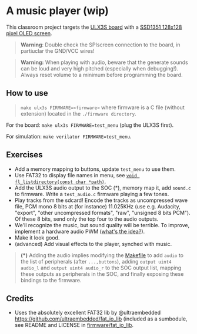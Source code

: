 # A music player (wip)

This classroom project targets the [ULX3S board](https://radiona.org/ulx3s/) with a [SSD1351 128x128 pixel OLED screen](https://www.waveshare.com/1.5inch-rgb-oled-module.htm).

> **Warning**: Double check the SPIscreen connection to the board, in partiuclar
the GND/VCC wires!

> **Warning:**  When playing with audio, beware that the generate sounds can be
loud and very high pitched (especially when debugging!). Always reset volume to
a minimum before programming the board.

## How to use

> `make ulx3s FIRMWARE=<firmware>` where firmware is a C file (without extension)
located in the `./firmware directory`.

For the board: `make ulx3s FIRMWARE=test_menu` (plug the ULX3S first).

For simulation: `make verilator FIRMWARE=test_menu`.


## Exercises

- Add a memory mapping to buttons, update `test_menu` to use them.
- Use FAT32 to display file names in menu,
see [`void fl_listdirectory(const char *path)`](firmware/fat_io_lib/src/fat_filelib.c).
- Add the ULX3S audio output to the SOC (*), memory map it, add `sound.c` to firmware.
Write a `test_audio.c` firmware playing a few tones.
- Play tracks from the sdcard! Encode the tracks as uncompressed wave file, PCM mono 8 bits at (for instance) 11.025KHz (use e.g. Audacity, "export", "other uncompressed formats", "raw", "unsigned 8 bits PCM"). Of these 8 bits, send only the top four to the audio outputs.
- We'll recognize the music, but sound quality will be terrible. To improve, implement a hardware audio PWM
([what's the idea?](https://electronics.stackexchange.com/questions/239442/audio-using-pwm-what-is-the-principle-behind-it)).
- Make it look good.
- (advanced) Add visual effects to the player, synched with music.

> **(*)** Adding the audio implies modifying the [Makefile](Makefile) to add
`audio` to the list of peripherals (after `...,buttons`),
adding `output uint4 audio_l` and `output uint4 audio_r` to the SOC output list,
mapping these outputs as peripherals in the SOC, and finally exposing these
bindings to the firmware.

## Credits

- Uses the absolutely excellent FAT32 lib by @ultraembedded https://github.com/ultraembedded/fat_io_lib (included as a sumbodule, see README and LICENSE in [firmware/fat_io_lib](firmware/fat_io_lib).
